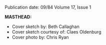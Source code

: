 Publication date: 09/84
Volume 17, Issue 1

**MASTHEAD:**
- Cover sketch by: Beth Callaghan
- Cover sketch courtesy of: Claes Oldenburg
- Cover photo by: Chris Ryan

